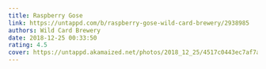```yaml
---
title: Raspberry Gose
link: https://untappd.com/b/raspberry-gose-wild-card-brewery/2938985
authors: Wild Card Brewery
date: 2018-12-25 00:33:50
rating: 4.5
cover: https://untappd.akamaized.net/photos/2018_12_25/4517c0443ec7af7abecea0d9f83ee200_1280x1280.jpg
---
```

